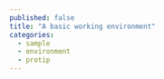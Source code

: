 ```yaml
---
published: false
title: "A basic working environment"
categories:
  - sample
  - environment
  - protip
---
```


